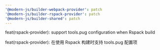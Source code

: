 ```yaml
---
'@modern-js/builder-webpack-provider': patch
'@modern-js/builder-rspack-provider': patch
'@modern-js/builder-shared': patch
---
```


feat(rspack-provider): support tools.pug configuration when Rspack build

feat(rspack-provider): 在使用 Rspack 构建时支持 tools.pug 配置项
